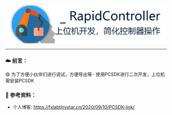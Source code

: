 ![Logo](https://github.com/FreeXMelody/RapidController/blob/master/ReadMe/logo.png)

------



### ☁️ 前言：

😄 为了方便小伙伴们进行调试，方便导出等·· 使用PCSDK进行二次开发，上位机需安装PCSDK
### 📖 参考资料：
- 个人博客: https://fxlabtinystar.cn/2020/09/10/PCSDK-link/
